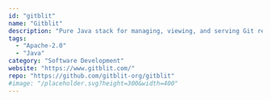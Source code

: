 ```yaml
---
id: "gitblit"
name: "Gitblit"
description: "Pure Java stack for managing, viewing, and serving Git repositories."
tags:
  - "Apache-2.0"
  - "Java"
category: "Software Development"
website: "https://www.gitblit.com/"
repo: "https://github.com/gitblit-org/gitblit"
#image: "/placeholder.svg?height=300&width=400"
---
```



